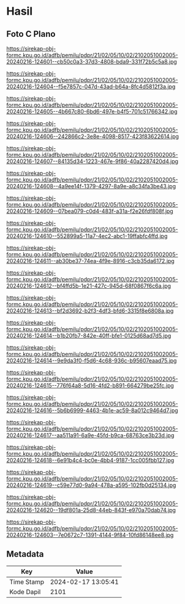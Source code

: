 # Hasil

## Foto C Plano

https://sirekap-obj-formc.kpu.go.id/adfb/pemilu/pdpr/21/02/05/10/02/2102051002005-20240216-124601--cb50c0a3-37d3-4808-bda9-331f72b5c5a8.jpg

https://sirekap-obj-formc.kpu.go.id/adfb/pemilu/pdpr/21/02/05/10/02/2102051002005-20240216-124604--f5e7857c-047d-43ad-b64a-8fc4d5812f3a.jpg

https://sirekap-obj-formc.kpu.go.id/adfb/pemilu/pdpr/21/02/05/10/02/2102051002005-20240216-124605--4b667c80-6bd6-497e-b4f5-701c51766342.jpg

https://sirekap-obj-formc.kpu.go.id/adfb/pemilu/pdpr/21/02/05/10/02/2102051002005-20240216-124606--242866c2-3e8e-4098-8517-423f83622614.jpg

https://sirekap-obj-formc.kpu.go.id/adfb/pemilu/pdpr/21/02/05/10/02/2102051002005-20240216-124607--84135d34-1223-467e-9f86-40a2287420d4.jpg

https://sirekap-obj-formc.kpu.go.id/adfb/pemilu/pdpr/21/02/05/10/02/2102051002005-20240216-124608--4a9ee14f-1379-4297-8a9e-a8c34fa3be43.jpg

https://sirekap-obj-formc.kpu.go.id/adfb/pemilu/pdpr/21/02/05/10/02/2102051002005-20240216-124609--07bea079-c0d4-483f-a31a-f2e26fdf808f.jpg

https://sirekap-obj-formc.kpu.go.id/adfb/pemilu/pdpr/21/02/05/10/02/2102051002005-20240216-124610--552899a5-11a7-4ec2-abc1-19ffabfc4ffd.jpg

https://sirekap-obj-formc.kpu.go.id/adfb/pemilu/pdpr/21/02/05/10/02/2102051002005-20240216-124611--ab30be37-74ea-4f9e-8916-c3cb35da6172.jpg

https://sirekap-obj-formc.kpu.go.id/adfb/pemilu/pdpr/21/02/05/10/02/2102051002005-20240216-124612--bf4ffd5b-1e21-427c-945d-68f0867f6c6a.jpg

https://sirekap-obj-formc.kpu.go.id/adfb/pemilu/pdpr/21/02/05/10/02/2102051002005-20240216-124613--bf2d3692-b2f3-4df3-bfd6-3315f8e6808a.jpg

https://sirekap-obj-formc.kpu.go.id/adfb/pemilu/pdpr/21/02/05/10/02/2102051002005-20240216-124614--b1b20fb7-842e-40ff-bfe1-0125d68ad7d5.jpg

https://sirekap-obj-formc.kpu.go.id/adfb/pemilu/pdpr/21/02/05/10/02/2102051002005-20240216-124614--9e9da3f0-f5d6-4c68-936c-b95607eaad75.jpg

https://sirekap-obj-formc.kpu.go.id/adfb/pemilu/pdpr/21/02/05/10/02/2102051002005-20240216-124615--776f64a8-5d16-4fd2-b891-664279be25fc.jpg

https://sirekap-obj-formc.kpu.go.id/adfb/pemilu/pdpr/21/02/05/10/02/2102051002005-20240216-124616--5b6b6999-4463-4b1e-ac59-8a012c9464d7.jpg

https://sirekap-obj-formc.kpu.go.id/adfb/pemilu/pdpr/21/02/05/10/02/2102051002005-20240216-124617--aa511a91-6a9e-45fd-b9ca-68763ce3b23d.jpg

https://sirekap-obj-formc.kpu.go.id/adfb/pemilu/pdpr/21/02/05/10/02/2102051002005-20240216-124618--6e91b4c4-bc0e-4bb4-9187-1cc005fbb127.jpg

https://sirekap-obj-formc.kpu.go.id/adfb/pemilu/pdpr/21/02/05/10/02/2102051002005-20240216-124619--c59e77d0-9a94-478a-a595-102fb0d25134.jpg

https://sirekap-obj-formc.kpu.go.id/adfb/pemilu/pdpr/21/02/05/10/02/2102051002005-20240216-124620--19df801a-25d8-44eb-843f-e970a70dab74.jpg

https://sirekap-obj-formc.kpu.go.id/adfb/pemilu/pdpr/21/02/05/10/02/2102051002005-20240216-124603--7e0672c7-1391-4144-9f84-10fd86148ee8.jpg


## Metadata

| Key        | Value               |
| ---------- | ------------------- |
| Time Stamp | 2024-02-17 13:05:41 |
| Kode Dapil | 2101                |



